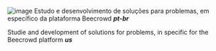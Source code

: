 ![image](https://github.com/user-attachments/assets/d3ad7a68-2994-4ae9-82cb-2243dcdb1692)
Estudo e desenvolvimento de soluções para problemas, em específico da plataforma Beecrowd _**pt-br**_

Studie and development of solutions for problems, in specific for the Beecrowd platform _**us**_


